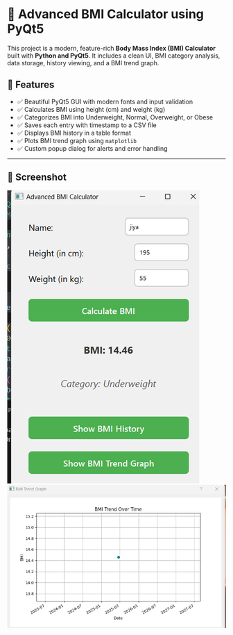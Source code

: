 # 🧮 Advanced BMI Calculator using PyQt5

This project is a modern, feature-rich **Body Mass Index (BMI) Calculator** built with **Python and PyQt5**. It includes a clean UI, BMI category analysis, data storage, history viewing, and a BMI trend graph.

## 📌 Features

- ✅ Beautiful PyQt5 GUI with modern fonts and input validation
- ✅ Calculates BMI using height (cm) and weight (kg)
- ✅ Categorizes BMI into Underweight, Normal, Overweight, or Obese
- ✅ Saves each entry with timestamp to a CSV file
- ✅ Displays BMI history in a table format
- ✅ Plots BMI trend graph using `matplotlib`
- ✅ Custom popup dialog for alerts and error handling

---

## 📸 Screenshot

![Screenshot 1](Screenshot4.png)
![Screenshot 2](Screenshot3.png)


